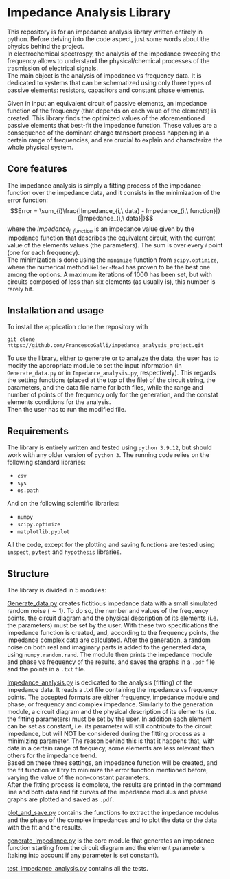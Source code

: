 # Impedance Analysis Library
This repository is for an impedance analysis library written entirely in
python. Before delving into the code aspect, just some words about the physics
behind the project.\
In electrochemical spectrospy, the analysis of the impedance sweeping
the frequency allows to understand the physical/chemical processes of the
trasmission of electrical signals.\
The main object is the analysis of impedance vs frequency data. It is
dedicated to systems that can be schematized using only three types of passive
elements: resistors, capacitors and constant phase elements.

Given in input an equivalent circuit of passive elements, an impedance
function of the frequency (that depends on each value of the elements) is
created. This library finds the optimized values of the aforementioned
passive elements that best-fit the impedance function. These values are a
consequence of the dominant charge transport process happening in a certain
range of frequencies, and are crucial to explain and characterize the whole
physical system.


## Core features
The impedance analysis is simply a fitting process of the impedance function
over the impedance data, and it consists in the minimization of the error
function:
$$Error = \sum_{i}\frac{|Impedance_{i,\ data} - Impedance_{i,\ function}|}
    {|Impedance_{i,\ data}|}$$
where the $Impedance_{i,\ function}$ is an impedance value given by the
impedance function that describes the equivalent circuit, with the current
value of the elements values (the parameters). The sum is over every $i$
point (one for each frequency).\
The minimization is done using the `minimize` function from `scipy.optimize`,
where the numerical method `Nelder-Mead` has proven to be the best one among
the options. A maximum iterations of 1000 has been set, but with circuits
composed of less than six elements (as usually is), this number is rarely hit.

## Installation and usage
To install the application clone the repository with
```
git clone https://github.com/FrancescoGalli/impedance_analysis_project.git
```

To use the library, either to generate or to analyze the data, the user has
to modify the appropriate module to set the input information (in
`Generate_data.py` or in `Impedance_analysis.py`, respectively). This regards
the setting functions (placed at the top of the file) of the circuit string,
the parameters, and the data file name for both files, while the range and
number of points of the frequency only for the generation, and the constat
elements conditions for the analysis.\
Then the user has to run the modified file.

## Requirements
The library is entirely written and tested using `python 3.9.12`, but should
work with any older version of `python 3`. The running code relies on the
following standard libraries:
- `csv`
- `sys`
- `os.path`

And on the following scientific libraries:
- `numpy`
- `scipy.optimize`
- `matplotlib.pyplot`

All the code, except for the plotting and saving functions are tested using
`inspect`, `pytest` and `hypothesis` libraries.

## Structure
The library is divided in 5 modules:

[Generate_data.py](https://github.com/FrancescoGalli/impedance_analysis_project/blob/main/generate_data.py) creates fictitious impedance data with a small simulated random noise
($\sim 1%$). To do so, the number and values of the frequency points, the
circuit diagram and the physical description of its elements (i.e. the
parameters) must be set by the user. With these two specifications the
impedance function is created, and, according to the frequency points, the
impedance complex data are calculated. After the generation, a random noise
on both real and imaginary parts is added to the generated data, using
`numpy.random.rand`. The module then prints the impedance module and phase vs
frequency of the results, and saves the graphs in a `.pdf` file and the points
in a `.txt` file.

[Impedance_analysis.py](https://github.com/FrancescoGalli/impedance_analysis_project/blob/main/impedance_analysis.py) is dedicated to the analysis (fitting) of the
impedance data. It reads a .txt file containing the impedance vs frequency
points. The accepted formats are either frequency, impedance module and phase,
or frequency and complex impedance. Similarly to the generation module, a
circuit diagram and the physical description of its elements (i.e. the fitting
parameters) must be set by the user. In addition each element can be set as
constant, i.e. its parameter will still contribute to the circuit impedance,
but will NOT be considered during the fitting process as a minimizing
parameter. The reason behind this is that it happens that, with data in a
certain range of frequecy, some elements are less relevant than others for the
impedance trend.\
Based on these three settings, an impedance function will be created, and the
fit function will try to minimize the error function mentioned before,
varying the value of the non-constant parameters.\
After the fitting process is complete, the results are printed in the command
line and both data and fit curves of the impedance modulus and phase graphs 
are plotted and saved as `.pdf`.

[plot_and_save.py](https://github.com/FrancescoGalli/impedance_analysis_project/blob/main/plot_and_save.py) contains the functions to extract the impedance modulus
and the phase of the complex impedances and to plot the data or the data
with the fit and the results.

[generate_impedance.py](https://github.com/FrancescoGalli/impedance_analysis_project/blob/main/generate_impedance.py) is the core module that generates an impedance function
starting from the circuit diagram and the element parameters (taking into
account if any parameter is set constant).

[test_impedance_analysis.py](https://github.com/FrancescoGalli/impedance_analysis_project/blob/main/test_impedance.py) contains all the tests.
